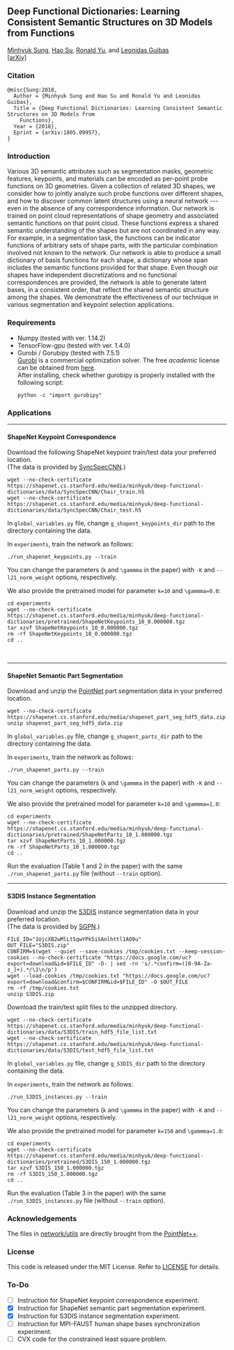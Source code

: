 ## Deep Functional Dictionaries: Learning Consistent Semantic Structures on 3D Models from Functions 

[Minhyuk Sung](http://mhsung.github.io), [Hao Su](http://cseweb.ucsd.edu/~haosu/), [Ronald Yu](https://ronaldiscool.github.io/), and [Leonidas Guibas](https://geometry.stanford.edu/member/guibas/)<br>
[[arXiv]](https://arxiv.org/abs/1805.09957)

### Citation
```
@misc{Sung:2018,
  Author = {Minhyuk Sung and Hao Su and Ronald Yu and Leonidas Guibas},
  Title = {Deep Functional Dictionaries: Learning Consistent Semantic Structures on 3D Models from
    Functions},
  Year = {2018},
  Eprint = {arXiv:1805.09957},
}
```

### Introduction
Various 3D semantic attributes such as segmentation masks, geometric features, keypoints, and materials can be encoded as per-point probe functions on 3D geometries. Given a collection of related 3D shapes, we consider how to jointly analyze such probe functions over different shapes, and how to discover common latent structures using a neural network --- even in the absence of any correspondence information. Our network is trained on point cloud representations of shape geometry and associated semantic functions on that point cloud. These functions express a shared semantic understanding of the shapes but are not coordinated in any way. For example, in a segmentation task, the functions can be indicator functions of arbitrary sets of shape parts, with the particular combination involved not known to the network. Our network is able to produce a small dictionary of basis functions for each shape, a dictionary whose span includes the semantic functions provided for that shape. Even though our shapes have independent discretizations and no functional correspondences are provided, the network is able to generate latent bases, in a consistent order, that reflect the shared semantic structure among the shapes. We demonstrate the effectiveness of our technique in various segmentation and keypoint selection applications.

### Requirements
- Numpy (tested with ver. 1.14.2)
- TensorFlow-gpu (tested with ver. 1.4.0)
- Gurobi / Gorubipy (tested with 7.5.1)<br>
  [Gurobi](http://www.gurobi.com/) is a commercial optimization solver. The free *academic* license can be obtained from [here](http://www.gurobi.com/academia/for-universities).<br>
  After installing, check whether gurobipy is properly installed with the following script:
  ```
  python -c "import gurobipy"
  ```

### Applications

--------
#### ShapeNet Keypoint Correspondence
Download the following ShapeNet keypoint train/test data your preferred location.\
(The data is provided by [SyncSpecCNN](https://github.com/ericyi/SyncSpecCNN).)
```
wget --no-check-certificate https://shapenet.cs.stanford.edu/media/minhyuk/deep-functional-dictionaries/data/SyncSpecCNN/Chair_train.h5
wget --no-check-certificate https://shapenet.cs.stanford.edu/media/minhyuk/deep-functional-dictionaries/data/SyncSpecCNN/Chair_test.h5
```

In `global_variables.py` file, change `g_shapent_keypoints_dir` path to the directory containing the data.

In `experiments`, train the network as follows:
```
./run_shapenet_keypoints.py --train
```
You can change the parameters (`k` and `\gammma` in the paper) with `-K` and `--l21_norm_weight` options, respectively.

We also provide the pretrained model for parameter `k=10` and `\gammma=0.0`:
```
cd experiments
wget --no-check-certificate https://shapenet.cs.stanford.edu/media/minhyuk/deep-functional-dictionaries/pretrained/ShapeNetKeypoints_10_0.000000.tgz
tar xzvf ShapeNetKeypoints_10_0.000000.tgz
rm -rf ShapeNetKeypoints_10_0.000000.tgz
cd ..
```
<br />


--------
#### ShapeNet Semantic Part Segmentation
Download and unzip the [PointNet](https://github.com/charlesq34/pointnet) part segmentation data in your preferred location.
```
wget --no-check-certificate https://shapenet.cs.stanford.edu/media/shapenet_part_seg_hdf5_data.zip
unzip shapenet_part_seg_hdf5_data.zip
```

In `global_variables.py` file, change `g_shapent_parts_dir` path to the directory containing the data.

In `experiments`, train the network as follows:
```
./run_shapenet_parts.py --train
```
You can change the parameters (`k` and `\gammma` in the paper) with `-K` and `--l21_norm_weight` options, respectively.

We also provide the pretrained model for parameter `k=10` and `\gammma=1.0`:
```
cd experiments
wget --no-check-certificate https://shapenet.cs.stanford.edu/media/minhyuk/deep-functional-dictionaries/pretrained/ShapeNetParts_10_1.000000.tgz
tar xzvf ShapeNetParts_10_1.000000.tgz
rm -rf ShapeNetParts_10_1.000000.tgz
cd ..
```

Run the evaluation (Table 1 and 2 in the paper) with the same `./run_shapenet_parts.py` file (without `--train` option).
<br />


--------
#### S3DIS Instance Segmentation
Download and unzip the [S3DIS](http://buildingparser.stanford.edu/dataset.html#Download) instance segmentation data in your preferred location.\
(The data is provided by [SGPN](https://github.com/laughtervv/SGPN/issues/3).)
```
FILE_ID="1UjcXB2wMlLt5qwYPk5iSAnlhttl1AO9u"
OUT_FILE="S3DIS.zip"
CONFIRM=$(wget --quiet --save-cookies /tmp/cookies.txt --keep-session-cookies --no-check-certificate "https://docs.google.com/uc?export=download&id=$FILE_ID" -O- | sed -rn 's/.*confirm=([0-9A-Za-z_]+).*/\1\n/p')
wget --load-cookies /tmp/cookies.txt "https://docs.google.com/uc?export=download&confirm=$CONFIRM&id=$FILE_ID" -O $OUT_FILE
rm -rf /tmp/cookies.txt
unzip S3DIS.zip
```

Download the train/test split files to the unzipped directory.
```
wget --no-check-certificate https://shapenet.cs.stanford.edu/media/minhyuk/deep-functional-dictionaries/data/S3DIS/train_hdf5_file_list.txt
wget --no-check-certificate https://shapenet.cs.stanford.edu/media/minhyuk/deep-functional-dictionaries/data/S3DIS/test_hdf5_file_list.txt
```

In `global_variables.py` file, change `g_S3DIS_dir` path to the directory containing the data.

In `experiments`, train the network as follows:
```
./run_S3DIS_instances.py --train
```
You can change the parameters (`k` and `\gammma` in the paper) with `-K` and `--l21_norm_weight` options, respectively.

We also provide the pretrained model for parameter `k=150` and `\gammma=1.0`:
```
cd experiments
wget --no-check-certificate https://shapenet.cs.stanford.edu/media/minhyuk/deep-functional-dictionaries/pretrained/S3DIS_150_1.000000.tgz
tar xzvf S3DIS_150_1.000000.tgz
rm -rf S3DIS_150_1.000000.tgz
cd ..
```

Run the evaluation (Table 3 in the paper) with the same `./run_S3DIS_instances.py` file (without `--train` option).
<br />


### Acknowledgements
The files in [network/utils](network/utils) are directly brought from the [PointNet++](https://github.com/charlesq34/pointnet2).

### License
This code is released under the MIT License. Refer to [LICENSE](LICENSE) for details.

### To-Do
- [ ] Instruction for ShapeNet keypoint correspondence experiment.
- [x] Instruction for ShapeNet semantic part segmentation experiment.
- [x] Instruction for S3DIS instance segmentation experiment.
- [ ] Instruction for MPI-FAUST human shape bases synchronization experiment.
- [ ] CVX code for the constrained least square problem.

